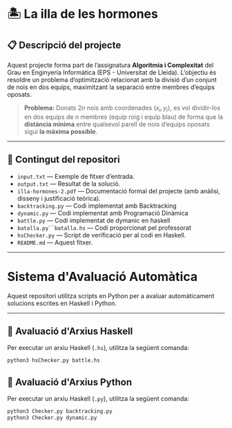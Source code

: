 # 🏝️ La illa de les hormones

## 📋 Descripció del projecte

Aquest projecte forma part de l’assignatura **Algoritmia i Complexitat** del Grau en Enginyeria Informàtica (EPS - Universitat de Lleida). L’objectiu és resoldre un problema d’optimització relacionat amb la divisió d’un conjunt de nois en dos equips, maximitzant la separació entre membres d’equips oposats.

> **Problema:** Donats $2n$ nois amb coordenades $(x_i, y_i)$, es vol dividir-los en dos equips de $n$ membres (equip roig i equip blau) de forma que la **distància mínima** entre qualsevol parell de nois d’equips oposats sigui **la màxima possible**.

---

## 📁 Contingut del repositori

- `input.txt` — Exemple de fitxer d’entrada.
- `output.txt` — Resultat de la solució.
- `illa-hormones-2.pdf` — Documentació formal del projecte (amb anàlisi, disseny i justificació teòrica).
- `backtracking.py` — Codi implementat amb Backtracking
- `dynamic.py` — Codi implementat amb Programació Dinàmica
- `battle.py` — Codi implementat de dymanic en haskell
- `batalla.py``batalla.hs` — Codi proporcionat pel professorat
- `hsChecker.py` — Script de verificació per al codi en Haskell.
- `README.md` — Aquest fitxer.

---
# Sistema d'Avaluació Automàtica

Aquest repositori utilitza scripts en Python per a avaluar automàticament solucions escrites en Haskell i Python.

---

## 🧪 Avaluació d'Arxius Haskell

Per executar un arxiu Haskell (`.hs`), utilitza la següent comanda:

```bash
python3 hsChecker.py battle.hs

```
## 🧪 Avaluació d'Arxius Python

Per executar un arxiu Haskell (`.py`), utilitza la següent comanda:

```bash
python3 Checker.py backtracking.py
python3 Checker.py dynamic.py
